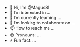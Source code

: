 - 👋 Hi, I’m @Magus81
- 👀 I’m interested in ...
- 🌱 I’m currently learning ...
- 💞️ I’m looking to collaborate on ...
- 📫 How to reach me ...
- 😄 Pronouns: ...
- ⚡ Fun fact: ...

<!---
Magus81/Magus81 is a ✨ special ✨ repository because its `README.md` (this file) appears on your GitHub profile.
You can click the Preview link to take a look at your changes.
--->
